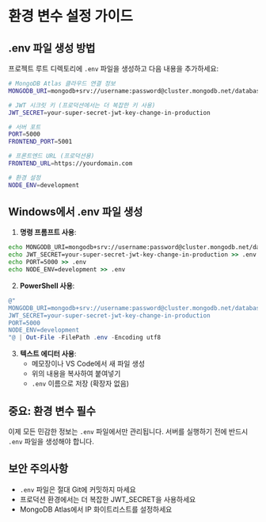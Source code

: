 # 환경 변수 설정 가이드

## .env 파일 생성 방법

프로젝트 루트 디렉토리에 `.env` 파일을 생성하고 다음 내용을 추가하세요:

```bash
# MongoDB Atlas 클라우드 연결 정보
MONGODB_URI=mongodb+srv://username:password@cluster.mongodb.net/database-name

# JWT 시크릿 키 (프로덕션에서는 더 복잡한 키 사용)
JWT_SECRET=your-super-secret-jwt-key-change-in-production

# 서버 포트
PORT=5000
FRONTEND_PORT=5001

# 프론트엔드 URL (프로덕션용)
FRONTEND_URL=https://yourdomain.com

# 환경 설정
NODE_ENV=development
```

## Windows에서 .env 파일 생성

1. **명령 프롬프트 사용**:
```cmd
echo MONGODB_URI=mongodb+srv://username:password@cluster.mongodb.net/database-name > .env
echo JWT_SECRET=your-super-secret-jwt-key-change-in-production >> .env
echo PORT=5000 >> .env
echo NODE_ENV=development >> .env
```

2. **PowerShell 사용**:
```powershell
@"
MONGODB_URI=mongodb+srv://username:password@cluster.mongodb.net/database-name
JWT_SECRET=your-super-secret-jwt-key-change-in-production
PORT=5000
NODE_ENV=development
"@ | Out-File -FilePath .env -Encoding utf8
```

3. **텍스트 에디터 사용**:
   - 메모장이나 VS Code에서 새 파일 생성
   - 위의 내용을 복사하여 붙여넣기
   - `.env` 이름으로 저장 (확장자 없음)

## 중요: 환경 변수 필수

이제 모든 민감한 정보는 `.env` 파일에서만 관리됩니다. 서버를 실행하기 전에 반드시 `.env` 파일을 생성해야 합니다.

## 보안 주의사항

- `.env` 파일은 절대 Git에 커밋하지 마세요
- 프로덕션 환경에서는 더 복잡한 JWT_SECRET을 사용하세요
- MongoDB Atlas에서 IP 화이트리스트를 설정하세요
